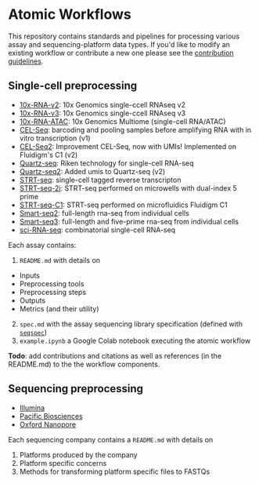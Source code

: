 # Atomic Workflows

This repository contains standards and pipelines for processing various assay and sequencing-platform data types. If you'd like to modify an existing workflow or contribute a new one please see the [contribution guidelines](CONTRIBUTING.md).

## Single-cell preprocessing

- [10x-RNA-v2](assays/10x-RNA-v2/): 10x Genomics single-ccell RNAseq v2
- [10x-RNA-v3](assays/10x-RNA-v3/): 10x Genomics single-ccell RNAseq v3
- [10x-RNA-ATAC](assays/10x-RNA-ATAC/): 10x Genomics Multiome (single-cell RNA/ATAC)
- [CEL-Seq](assays/CEL-Seq/): barcoding and pooling samples before amplifying RNA with in vitro transcription (v1)
- [CEL-Seq2](assays/CEL-Seq2/): Improvement CEL-Seq, now with UMIs! Implemented on Fluidigm's C1 (v2)
- [Quartz-seq](assays/Quartz-seq/): Riken technology for single-cell RNA-seq
- [Quartz-seq2](assays/Quartz-seq2/): Added umis to Quartz-seq (v2)
- [STRT-seq](assays/STRT-seq/): single-cell tagged reverse transcripton
- [STRT-seq-2i](assays/STRT-seq-2i/): STRT-seq performed on microwells with dual-index 5 prime
- [STRT-seq-C1](assays/STRT-seq-C1/): STRT-seq performed on microfluidics Fluidigm C1
- [Smart-seq2](assays/Smart-seq2/): full-length rna-seq from individual cells
- [Smart-seq3](assays/Smart-seq3/): full-length and five-prime rna-seq from individual cells
- [sci-RNA-seq](assays/sci-RNA-seq/): combinatorial single-cell RNA-seq

Each assay contains:

1. `README.md` with details on
 - Inputs
 - Preprocessing tools
 - Preprocessing steps
 - Outputs
 - Metrics (and their utility)
2. `spec.md` with the assay sequencing library specification (defined with [`seqspec`](https://github.com/IGVF/seqspec))
3. `example.ipynb` a Google Colab notebook executing the atomic workflow

**Todo**: add contributions and citations as well as references (in the README.md) to the the workflow components.

## Sequencing preprocessing

- [Illumina](sequencing/illumina/)
- [Pacific Biosciences](sequencing/pacbio/)
- [Oxford Nanopore](sequencing/nanopore/)

Each sequencing company contains a `README.md` with details on
1. Platforms produced by the company
2. Platform specific concerns
3. Methods for transforming platform specific files to FASTQs
